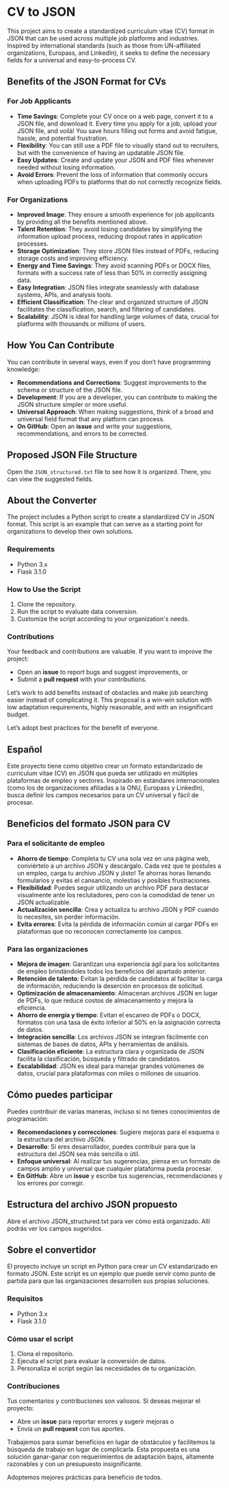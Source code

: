 # CV to JSON

This project aims to create a standardized curriculum vitae (CV) format in JSON that can be used across multiple job platforms and industries. Inspired by international standards (such as those from UN-affiliated organizations, Europass, and LinkedIn), it seeks to define the necessary fields for a universal and easy-to-process CV.

## Benefits of the JSON Format for CVs

### For Job Applicants

- **Time Savings**: Complete your CV once on a web page, convert it to a JSON file, and download it. Every time you apply for a job, upload your JSON file, and voilà! You save hours filling out forms and avoid fatigue, hassle, and potential frustration.
- **Flexibility**: You can still use a PDF file to visually stand out to recruiters, but with the convenience of having an updatable JSON file.
- **Easy Updates**: Create and update your JSON and PDF files whenever needed without losing information.
- **Avoid Errors**: Prevent the loss of information that commonly occurs when uploading PDFs to platforms that do not correctly recognize fields.

### For Organizations

- **Improved Image**: They ensure a smooth experience for job applicants by providing all the benefits mentioned above.
- **Talent Retention**: They avoid losing candidates by simplifying the information upload process, reducing dropout rates in application processes.
- **Storage Optimization**: They store JSON files instead of PDFs, reducing storage costs and improving efficiency.
- **Energy and Time Savings**: They avoid scanning PDFs or DOCX files, formats with a success rate of less than 50% in correctly assigning data.
- **Easy Integration**: JSON files integrate seamlessly with database systems, APIs, and analysis tools.
- **Efficient Classification**: The clear and organized structure of JSON facilitates the classification, search, and filtering of candidates.
- **Scalability**: JSON is ideal for handling large volumes of data, crucial for platforms with thousands or millions of users.

## How You Can Contribute

You can contribute in several ways, even if you don’t have programming knowledge:

- **Recommendations and Corrections**: Suggest improvements to the schema or structure of the JSON file.
- **Development**: If you are a developer, you can contribute to making the JSON structure simpler or more useful.
- **Universal Approach**: When making suggestions, think of a broad and universal field format that any platform can process.
- **On GitHub**: Open an **issue** and write your suggestions, recommendations, and errors to be corrected.

## Proposed JSON File Structure

Open the `JSON_structured.txt` file to see how it is organized. There, you can view the suggested fields.

## About the Converter

The project includes a Python script to create a standardized CV in JSON format. This script is an example that can serve as a starting point for organizations to develop their own solutions.

### Requirements

- Python 3.x
- Flask 3.1.0

### How to Use the Script

1. Clone the repository.
2. Run the script to evaluate data conversion.
3. Customize the script according to your organization's needs.

### Contributions

Your feedback and contributions are valuable. If you want to improve the project:

- Open an **issue** to report bugs and suggest improvements, or
- Submit a **pull request** with your contributions.

Let’s work to add benefits instead of obstacles and make job searching easier instead of complicating it. This proposal is a win-win solution with low adaptation requirements, highly reasonable, and with an insignificant budget.

Let’s adopt best practices for the benefit of everyone.


## Español

Este proyecto tiene como objetivo crear un formato estandarizado de currículum vitae (CV) en JSON que pueda ser utilizado en múltiples plataformas de empleo y sectores. Inspirado en estándares internacionales (como los de organizaciones afiliadas a la ONU, Europass y LinkedIn), busca definir los campos necesarios para un CV universal y fácil de procesar.

## Beneficios del formato JSON para CV

### Para el solicitante de empleo

- **Ahorro de tiempo**: Completa tu CV una sola vez en una página web, conviértelo a un archivo JSON y descárgalo. Cada vez que te postules a un empleo, carga tu archivo JSON y ¡listo! Te ahorras horas llenando formularios y evitas el cansancio, molestias y posibles frustraciones.
- **Flexibilidad**: Puedes seguir utilizando un archivo PDF para destacar visualmente ante los reclutadores, pero con la comodidad de tener un JSON actualizable.
- **Actualización sencilla**: Crea y actualiza tu archivo JSON y PDF cuando lo necesites, sin perder información.
- **Evita errores**: Evita la pérdida de información común al cargar PDFs en plataformas que no reconocen correctamente los campos.

### Para las organizaciones

- **Mejora de imagen**: Garantizan una experiencia ágil para los solicitantes de empleo brindándoles todos los beneficios del apartado anterior.
- **Retención de talento**: Evitan la pérdida de candidatos al facilitar la carga de información, reduciendo la deserción en procesos de solicitud.
- **Optimización de almacenamiento**: Almacenan archivos JSON en lugar de PDFs, lo que reduce costos de almacenamiento y mejora la eficiencia.
- **Ahorro de energía y tiempo**: Evitan el escaneo de PDFs o DOCX, formatos con una tasa de éxito inferior al 50% en la asignación correcta de datos.
- **Integración sencilla**: Los archivos JSON se integran fácilmente con sistemas de bases de datos, APIs y herramientas de análisis.
- **Clasificación eficiente**: La estructura clara y organizada de JSON facilita la clasificación, búsqueda y filtrado de candidatos.
- **Escalabilidad**: JSON es ideal para manejar grandes volúmenes de datos, crucial para plataformas con miles o millones de usuarios.

## Cómo puedes participar

Puedes contribuir de varias maneras, incluso si no tienes conocimientos de programación:

- **Recomendaciones y correcciones**: Sugiere mejoras para el esquema o la estructura del archivo JSON.
- **Desarrollo**: Si eres desarrollador, puedes contribuir para que la estructura del JSON sea más sencilla o útil.
- **Enfoque universal**: Al realizar tus sugerencias, piensa en un formato de campos amplio y universal que cualquier plataforma pueda procesar.
- **En GitHub**: Abre un **issue** y escribe tus sugerencias, recomendaciones y los errores por corregir.

## Estructura del archivo JSON propuesto

Abre el archivo JSON_structured.txt para ver cómo está organizado. Allí podrás ver los campos sugeridos.

## Sobre el convertidor

El proyecto incluye un script en Python para crear un CV estandarizado en formato JSON. Este script es un ejemplo que puede servir como punto de partida para que las organizaciones desarrollen sus propias soluciones.

### Requisitos

- Python 3.x
- Flask 3.1.0

### Cómo usar el script

1. Clona el repositorio.
2. Ejecuta el script para evaluar la conversión de datos.
3. Personaliza el script según las necesidades de tu organización.

### Contribuciones

Tus comentarios y contribuciones son valiosos. Si deseas mejorar el proyecto:

- Abre un **issue** para reportar errores y sugerir mejoras o
- Envía un **pull request** con tus aportes.

Trabajemos para sumar beneficios en lugar de obstáculos y facilitemos la búsqueda de trabajo en lugar de complicarla. Esta propuesta es una solución ganar-ganar con requerimientos de adaptación bajos, altamente razonables y con un presupuesto insignificante.

Adoptemos mejores prácticas para beneficio de todos.

